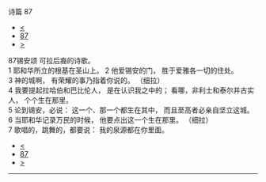 ﻿





 诗篇 87




* [<](bible/PSA086.md)
* [87](bible/PSA.md)
* [>](bible/PSA088.md)



 
87锡安颂 可拉后裔的诗歌。  
1 耶和华所立的根基在圣山上。 
2 他爱锡安的门， 胜于爱雅各一切的住处。  
3 神的城啊， 有荣耀的事乃指着你说的。 （细拉）      
4 我要提起拉哈伯和巴比伦人， 是在认识我之中的； 看哪，非利士和泰尔并古实人， 个个生在那里。  
5 论到锡安，必说： 这一个、那一个都生在其中， 而且至高者必亲自坚立这城。  
6 当耶和华记录万民的时候， 他要点出这一个生在那里。 （细拉）      
7 歌唱的，跳舞的，都要说： 我的泉源都在你里面。 
* [<](bible/PSA086.md)
* [87](bible/PSA.md)
* [>](bible/PSA088.md)





---









